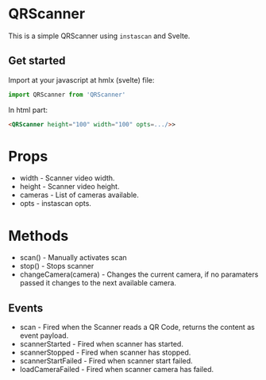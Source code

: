 # QRScanner

This is a simple QRScanner using `instascan` and Svelte.


## Get started

Import at your javascript at hmlx (svelte) file:

```js
import QRScanner from 'QRScanner'
```

In html part:

```html
<QRScanner height="100" width="100" opts=.../>>
```

# Props

* width - Scanner video width.
* height - Scanner video height.
* cameras - List of cameras available.
* opts - instascan opts.

# Methods

* scan() - Manually activates scan
* stop() - Stops scanner
* changeCamera(camera) - Changes the current camera, if no paramaters passed it changes to the next available camera.

## Events

* scan - Fired when the Scanner reads a QR Code, returns the content as event payload.
* scannerStarted - Fired when scanner has started.
* scannerStopped - Fired when scanner has stopped.
* scannerStartFailed - Fired when scanner start failed.
* loadCameraFailed - Fired when scanner camera has failed.

